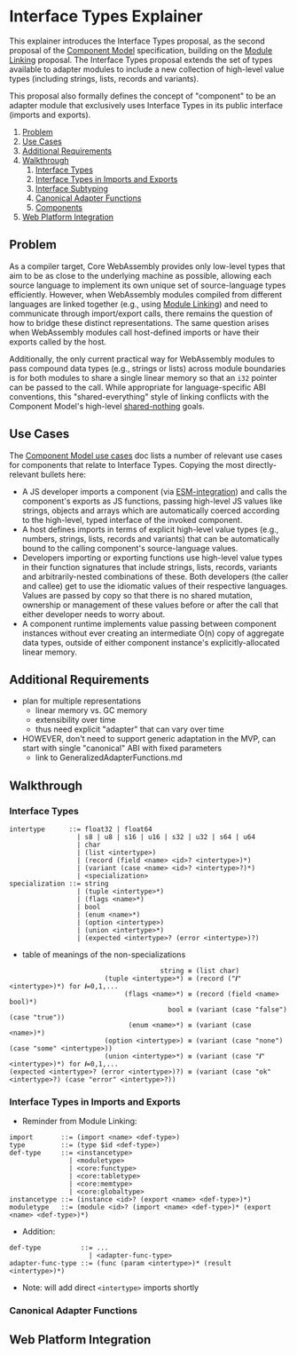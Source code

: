# Interface Types Explainer

This explainer introduces the Interface Types proposal, as the second proposal
of the [Component Model] specification, building on the [Module Linking]
proposal. The Interface Types proposal extends the set of types available to
adapter modules to include a new collection of high-level value types
(including strings, lists, records and variants).

This proposal also formally defines the concept of "component" to be an adapter
module that exclusively uses Interface Types in its public interface (imports
and exports).

1. [Problem](#problem)
2. [Use Cases](#use-cases)
3. [Additional Requirements](#additional-requirements)
4. [Walkthrough](#walkthrough)
   1. [Interface Types](#interface-types)
   2. [Interface Types in Imports and Exports](#interface-types-in-imports-and-exports)
   2. [Interface Subtyping](#interface-subtyping)
   3. [Canonical Adapter Functions](#canonical-adapter-functions)
   4. [Components](#components)
5. [Web Platform Integration](#web-platform-integration)  


## Problem

As a compiler target, Core WebAssembly provides only low-level types that aim
to be as close to the underlying machine as possible, allowing each source
language to implement its own unique set of source-language types efficiently.
However, when WebAssembly modules compiled from different languages are linked
together (e.g., using [Module Linking]) and need to communicate through
import/export calls, there remains the question of how to bridge these distinct
representations. The same question arises when WebAssembly modules call
host-defined imports or have their exports called by the host.

Additionally, the only current practical way for WebAssembly modules to pass
compound data types (e.g., strings or lists) across module boundaries is for
both modules to share a single linear memory so that an `i32` pointer can be
passed to the call. While appropriate for language-specific ABI conventions,
this "shared-everything" style of linking conflicts with the Component Model's
high-level [shared-nothing] goals.


## Use Cases

The [Component Model use cases] doc lists a number of relevant use cases for
components that relate to Interface Types. Copying the most directly-relevant
bullets here:

* A JS developer imports a component (via [ESM-integration]) and calls the
  component's exports as JS functions, passing high-level JS values like
  strings, objects and arrays which are automatically coerced according to the
  high-level, typed interface of the invoked component.
* A host defines imports in terms of explicit high-level value types (e.g.,
  numbers, strings, lists, records and variants) that can be automatically
  bound to the calling component's source-language values.
* Developers importing or exporting functions use high-level value types in
  their function signatures that include strings, lists, records, variants and
  arbitrarily-nested combinations of these. Both developers (the caller and
  callee) get to use the idiomatic values of their respective languages. Values
  are passed by copy so that there is no shared mutation, ownership or
  management of these values before or after the call that either developer
  needs to worry about.
* A component runtime implements value passing between component instances
  without ever creating an intermediate O(n) copy of aggregate data types,
  outside of either component instance's explicitly-allocated linear memory.


## Additional Requirements

* plan for multiple representations
  * linear memory vs. GC memory
  * extensibility over time
  * thus need explicit "adapter" that can vary over time
* HOWEVER, don't need to support generic adaptation in the MVP, can start with single "canonical"
  ABI with fixed parameters
  * link to GeneralizedAdapterFunctions.md


## Walkthrough

### Interface Types
 
```
intertype      ::= float32 | float64
                 | s8 | u8 | s16 | u16 | s32 | u32 | s64 | u64
                 | char
                 | (list <intertype>)
                 | (record (field <name> <id>? <intertype>)*)
                 | (variant (case <name> <id>? <intertype>?)*)
                 | <specialization>
specialization ::= string
                 | (tuple <intertype>*)
                 | (flags <name>*)
                 | bool
                 | (enum <name>*)
                 | (option <intertype>)
                 | (union <intertype>*)
                 | (expected <intertype>? (error <intertype>)?)
```

* table of meanings of the non-specializations

```
                                      string ≡ (list char)
                        (tuple <intertype>*) ≡ (record ("𝒊" <intertype>)*) for 𝒊=0,1,...
                             (flags <name>*) ≡ (record (field <name> bool)*)
                                        bool ≡ (variant (case "false") (case "true"))
                              (enum <name>*) ≡ (variant (case <name>)*)
                        (option <intertype>) ≡ (variant (case "none") (case "some" <intertype>))
                        (union <intertype>*) ≡ (variant (case "𝒊" <intertype>)*) for 𝒊=0,1,...
(expected <intertype>? (error <intertype>)?) ≡ (variant (case "ok" <intertype>?) (case "error" <intertype>?))
```

### Interface Types in Imports and Exports

* Reminder from Module Linking:
```
import       ::= (import <name> <def-type>)
type         ::= (type $id <def-type>)
def-type     ::= <instancetype>
               | <moduletype>
               | <core:functype>
               | <core:tabletype>
               | <core:memtype>
               | <core:globaltype>
instancetype ::= (instance <id>? (export <name> <def-type>)*)
moduletype   ::= (module <id>? (import <name> <def-type>)* (export <name> <def-type>)*)
```

* Addition:
```
def-type          ::= ...
                    | <adapter-func-type>
adapter-func-type ::= (func (param <intertype>)* (result <intertype>)*)
```

* Note: will add direct `<intertype>` imports shortly

### Canonical Adapter Functions

## Web Platform Integration



[Component Model]: ../../high-level
[Component Model use cases]: ../../high-level/UseCases.md
[Module Linking]: ../module-linking
[Shared-Nothing]: ../../high-level/Choices.md
[Design Choices]: ../../high-level/Choices.md

[ESM-integration]: https://github.com/WebAssembly/esm-integration
